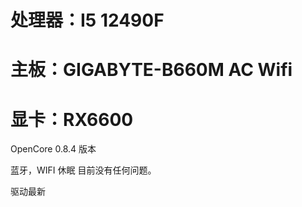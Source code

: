 # 处理器：I5 12490F

# 主板：GIGABYTE-B660M AC Wifi

# 显卡：RX6600

OpenCore 0.8.4 版本

蓝牙，WIFI 休眠  目前没有任何问题。

驱动最新